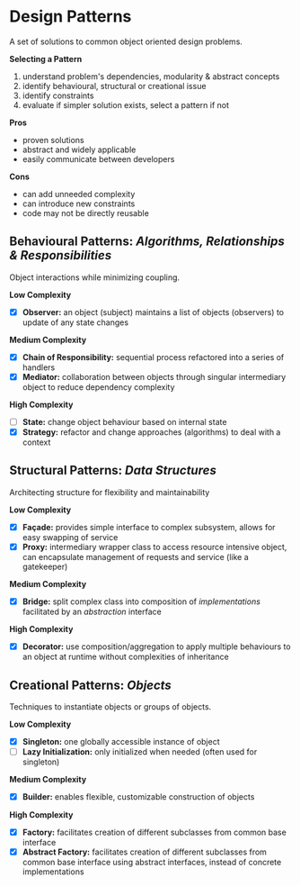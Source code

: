 # Design Patterns

A set of solutions to common object oriented design problems.

**Selecting a Pattern**
1. understand problem's dependencies, modularity & abstract concepts
2. identify behavioural, structural or creational issue
3. identify constraints
4. evaluate if simpler solution exists, select a pattern if not

**Pros**
* proven solutions
* abstract and widely applicable
* easily communicate between developers

**Cons**
* can add unneeded complexity
* can introduce new constraints
* code may not be directly reusable

## Behavioural Patterns: *Algorithms, Relationships & Responsibilities*

Object interactions while minimizing coupling.

**Low Complexity**
- [x] **Observer:** an object (subject) maintains a list of objects (observers) to update of any state changes

**Medium Complexity**
- [x] **Chain of Responsibility:** sequential process refactored into a series of handlers
- [x] **Mediator:** collaboration between objects through singular intermediary object to reduce dependency complexity 

**High Complexity**
- [ ] **State:** change object behaviour based on internal state
- [x] **Strategy:** refactor and change approaches (algorithms) to deal with a context 

## Structural Patterns: *Data Structures*

Architecting structure for flexibility and maintainability 

**Low Complexity**
- [x] **Façade:** provides simple interface to complex subsystem, allows for easy swapping of service
- [x] **Proxy:** intermediary wrapper class to access resource intensive object, can encapsulate management of requests and service (like a gatekeeper)

**Medium Complexity**
- [x] **Bridge:** split complex class into composition of *implementations* facilitated by an *abstraction* interface

**High Complexity**
- [x] **Decorator:** use composition/aggregation to apply multiple behaviours to an object at runtime without complexities of inheritance 


## Creational Patterns: *Objects*

Techniques to instantiate objects or groups of objects.

**Low Complexity**
- [x] **Singleton:** one globally accessible instance of object
- [ ] **Lazy Initialization:**  only initialized when needed (often used for singleton)

**Medium Complexity**
- [x] **Builder:** enables flexible, customizable construction of objects

**High Complexity**
- [x] **Factory:** facilitates creation of different subclasses from common base interface 
- [x] **Abstract Factory:** facilitates creation of different subclasses from common base interface using abstract interfaces, instead of concrete implementations

